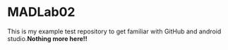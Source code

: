 # MADLab02

This is my example test repository to get familiar with GitHub and android studio.**Nothing more here!!**
